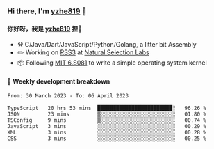 ### Hi there, I'm [yzhe819](https://github.com/yzhe819) 👋

#### 你好呀，我是 [yzhe819](https://github.com/yzhe819) 捏👋

- :hammer_and_pick: C/Java/Dart/JavaScript/Python/Golang, a litter bit Assembly
- :pencil2: Working on [RSS3](https://github.com/NaturalSelectionLabs/RSS3) at [Natural Selection Labs](https://github.com/NaturalSelectionLabs)
- 📦 Following [MIT 6.S081](https://pdos.csail.mit.edu/6.S081/2020/) to write a simple operating system kernel



#### 📝 Weekly development breakdown

<!--START_SECTION:waka-->

```text
From: 30 March 2023 - To: 06 April 2023

TypeScript   20 hrs 53 mins  ████████████████████████░   96.26 %
JSON         23 mins         ▒░░░░░░░░░░░░░░░░░░░░░░░░   01.80 %
TSConfig     9 mins          ▒░░░░░░░░░░░░░░░░░░░░░░░░   00.74 %
JavaScript   3 mins          ░░░░░░░░░░░░░░░░░░░░░░░░░   00.29 %
XML          3 mins          ░░░░░░░░░░░░░░░░░░░░░░░░░   00.28 %
CSS          3 mins          ░░░░░░░░░░░░░░░░░░░░░░░░░   00.25 %
```

<!--END_SECTION:waka-->



